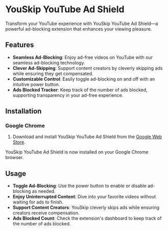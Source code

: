 # YouSkip YouTube Ad Shield

Transform your YouTube experience with YouSkip YouTube Ad Shield—a powerful ad-blocking extension that enhances your viewing pleasure.

## Features

- **Seamless Ad-Blocking**: Enjoy ad-free videos on YouTube with our seamless ad-blocking technology.
- **Clever Ad-Skipping**: Support content creators by cleverly skipping ads while ensuring they get compensated.
- **Customizable Control**: Easily toggle ad-blocking on and off with an intuitive power button.
- **Ads Blocked Tracker**: Keep track of the number of ads blocked, supporting transparency in your ad-free experience.

## Installation

### Google Chrome

1. Download and install YouSkip YouTube Ad Shield from the [Google Web Store](https://chromewebstore.google.com/detail/youskip-youtube-ad-shield/lmceijpbdidhmaennpaiadjlkgedmllb).

YouSkip YouTube Ad Shield is now installed on your Google Chrome browser.

## Usage

- **Toggle Ad-Blocking**: Use the power button to enable or disable ad-blocking as needed.
- **Enjoy Uninterrupted Content**: Dive into your favorite videos without waiting for ads to finish.
- **Support Content Creators**: YouSkip cleverly skips ads while ensuring creators receive compensation.
- **Ads Blocked Count**: Check the extension's dashboard to keep track of the number of ads blocked.